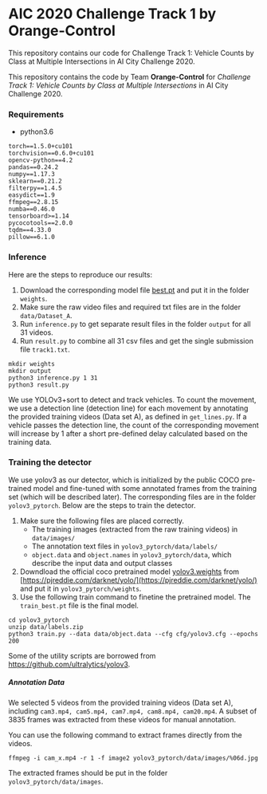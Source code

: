 # AIC 2020 Challenge Track 1 by Orange-Control

This repository contains our code for Challenge Track 1: Vehicle Counts by Class at Multiple Intersections in AI City Challenge 2020.

This repository contains the code by Team __Orange-Control__ for _Challenge Track 1: Vehicle Counts by Class at Multiple Intersections_ in AI City Challenge 2020.


### Requirements
* python3.6

```
torch==1.5.0+cu101
torchvision==0.6.0+cu101
opencv-python==4.2
pandas==0.24.2
numpy==1.17.3
sklearn==0.21.2
filterpy==1.4.5
easydict==1.9
ffmpeg==2.8.15
numba==0.46.0
tensorboard>=1.14
pycocotools==2.0.0
tqdm==4.33.0
pillow==6.1.0

```


### Inference

Here are the steps to reproduce our results:

1. Download the corresponding model file [best.pt](https://drive.google.com/open?id=1BaCOU5ABwFMSjbc8frrAIpC6Dp0zTQJz) and put it in the folder `weights`.
2. Make sure the raw video files and required txt files are in the folder `data/Dataset_A`.
3. Run `inference.py` to get separate result files in the folder `output` for all 31 videos.
4. Run `result.py` to combine all 31 csv files and get the single submission file `track1.txt`.

```
mkdir weights
mkdir output
python3 inference.py 1 31
python3 result.py
```

We use YOLOv3+sort to detect and track vehicles. To count the movement, we use a detection line (detection line) for each movement by annotating the provided training videos (Data set A), as defined in `get_lines.py`. If a vehicle passes the detection line, the count of the corresponding movement will increase by 1 after a short pre-defined delay calculated based on the training data.

### Training the detector
We use yolov3 as our detector, which is initialized by the public COCO pre-trained model and fine-tuned with some annotated frames from the training set (which will be described later). The corresponding files are in the folder `yolov3_pytorch`. Below are the steps to train the detector.

1. Make sure the following files are placed correctly.
	* The training images (extracted from the raw training videos) in `data/images/`
	* The annotation text files in `yolov3_pytorch/data/labels/`
	* `object.data` and `object.names` in `yolov3_pytorch/data`, which describe the input data and output classes
2. Downdload the official coco pretrained model [yolov3.weights](https://pjreddie.com/media/files/yolov3.weights) from [https://pjreddie.com/darknet/yolo/](https://pjreddie.com/darknet/yolo/) and put it in `yolov3_pytorch/weights`.
3. Use the following train command to finetine the pretrained model. The `train_best.pt` file is the final model.
```
cd yolov3_pytorch
unzip data/labels.zip
python3 train.py --data data/object.data --cfg cfg/yolov3.cfg --epochs 200
```
Some of the utility scripts are borrowed from https://github.com/ultralytics/yolov3.

##### Annotation Data

We selected 5 videos from the provided training videos (Data set A), including `cam3.mp4, cam5.mp4, cam7.mp4, cam8.mp4, cam20.mp4`. A subset of 3835 frames was extracted from these videos for manual annotation.

You can use the following command to extract frames directly from the videos.
```
ffmpeg -i cam_x.mp4 -r 1 -f image2 yolov3_pytorch/data/images/%06d.jpg
```
The extracted frames should be put in the folder `yolov3_pytorch/data/images`.

